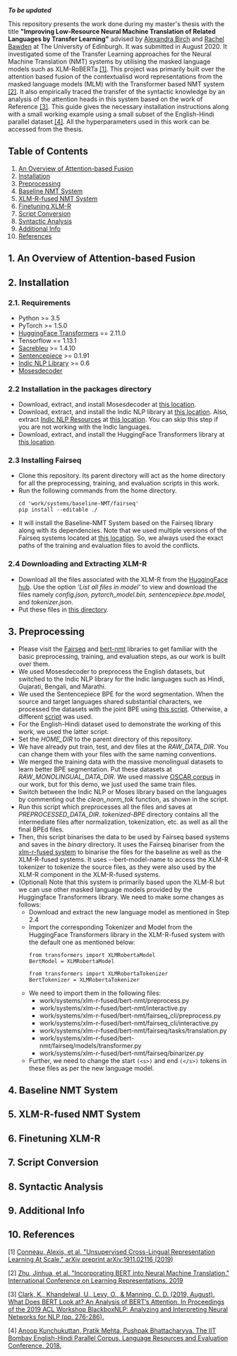 ***To be updated***

This repository presents the work done during my master's thesis with the title **"Improving Low-Resource Neural Machine Translation of Related Languages by Transfer Learning"** advised by [Alexandra Birch](https://homepages.inf.ed.ac.uk/abmayne/) and [Rachel Bawden](https://rbawden.github.io/) at The University of Edinburgh. It was submitted in August 2020. It investigated some of the Transfer Learning approaches for the Neural Machine Translation (NMT) systems by utilising the masked language models such as XLM-RoBERTa [[1]](#ref1). This project was primarily built over the attention based fusion of the contextualisd word representations from the masked language models (MLM) with the Transformer based NMT system [[2]](#ref2). It also empirically traced the transfer of the syntactic knowledge by an analysis of the attention heads in this system based on the work of Reference [[3]](#ref3). This guide gives the necessary installation instructions along with a small working example using a small subset of the English-Hindi parallel dataset [[4]](#ref4). All the hyperparameters used in this work can be accessed from the thesis.

## Table of Contents
1. [An Overview of Attention-based Fusion](#1) 
2. [Installation](#2)
3. [Preprocessing](#3)
4. [Baseline NMT System](#4)
5. [XLM-R-fused NMT System](#5)
6. [Finetuning XLM-R](#6)
7. [Script Conversion](#7)
8. [Syntactic Analysis](#8)
9. [Additional Info](#9)
10. [References](#10)

## 1. An Overview of Attention-based Fusion<a name="1"></a>
## 2. Installation<a name="2"></a>
   ### 2.1. Requirements
   - Python >= 3.5
   - PyTorch >= 1.5.0
   - [HuggingFace Transformers](https://github.com/huggingface/transformers) == 2.11.0
   - Tensorflow == 1.13.1
   - [Sacrebleu](https://github.com/mjpost/sacrebleu) >= 1.4.10
   - [Sentencepiece](https://github.com/google/sentencepiece) >= 0.1.91
   - [Indic NLP Library](https://github.com/anoopkunchukuttan/indic_nlp_library) >= 0.6
   - [Mosesdecoder](https://github.com/moses-smt/mosesdecoder)
   ### 2.2  Installation in the packages directory
   - Download, extract, and install Mosesdecoder at [this location](packages/mosesdecoder).
   - Download, extract, and install the Indic NLP library at [this location](packages/indic-nlp/indic_nlp_library). Also, extract [Indic NLP Resources](https://github.com/anoopkunchukuttan/indic_nlp_resources) at [this location](packages/indic-nlp/indic_nlp_resources). You can skip this step if you are not working with the Indic languages.  
   - Download, extract, and install the HuggingFace Transformers library at [this location](packages/transformers).
   ### 2.3 Installing Fairseq
   - Clone this repository. Its parent directory will act as the home directory for all the preprocessing, training, and evaluation scripts in this work.  
   - Run the following commands from the home directory. 
      ```
      cd 'work/systems/baseline-NMT/fairseq'
      pip install --editable ./
      ```
   - It will install the Baseline-NMT System based on the Fairseq library along with its dependencies. Note that we used multiple versions of the Fairseq systems located at [this location](work/systems/). So, we always used the exact paths of the training and evaluation files to avoid the conflicts.
   ### 2.4 Downloading and Extracting XLM-R
   - Download all the files associated with the XLM-R from the [HuggingFace hub](https://huggingface.co/xlm-roberta-base). Use the option *'List all files in model'* to view and download the files namely *config.json, pytorch_model.bin, sentencepiece.bpe.model,* and *tokenizer.json*.  	
   - Put these files in [this directory](/work/bert/models/pre-trained/xlm-roberta/xlmr.base).
## 3. Preprocessing<a name="3"></a>
   - Please visit the [Fairseq](https://fairseq.readthedocs.io/en/latest/) and [bert-nmt](https://github.com/bert-nmt/bert-nmt) libraries to get familiar with the basic preprocessing, training, and evaluation steps, as our work is built over them.
   - We used Mosesdecoder to preprocess the English datasets, but switched to the Indic NLP library for the Indic languages such as Hindi, Gujarati, Bengali, and Marathi.  
   - We used the Sentencepiece BPE for the word segmentation. When the source and target languages shared substantial characters, we processed the datasets with the joint BPE using [this script](work/scripts/preprocessing/tokenize-bpe-shared.sh). Otherwise, a different [script](work/scripts/preprocessing/tokenize-bpe-seperate.sh) was used.
   - For the English-Hindi dataset used to demonstrate the working of this work, we used the latter script.
   - Set the *HOME_DIR* to the parent directory of this repository.
   - We have already put train, test, and dev files at the *RAW_DATA_DIR*. You can change them with your files with the same naming conventions.
   - We merged the training data with the massive monolingual datasets to learn better BPE segmentation. Put these datasets at *RAW_MONOLINGUAL_DATA_DIR*. We used massive [OSCAR corpus](https://oscar-corpus.com/) in our work, but for this demo, we just used the same train files.
   - Switch between the Indic NLP or Moses library based on the languages by commenting out the *clean_norm_tok* function, as shown in the script.   
   - Run this script which preprocesses all the files and saves at *PREPROCESSED_DATA_DIR*. *tokenized-BPE* directory contains all the intermediate files after normalization, tokenization, etc. as well as all the final BPEd files.
   - Then, this script binarises the data to be used by Fairseq based systems and saves in the *binary* directory. It uses the Fairseq binariser from the [xlm-r-fused system](/work/systems/xlm-r-fused/bert-nmt/) to binarise the files for the baseline as well as the XLM-R-fused systems. It uses --bert-model-name to access the XLM-R tokenizer to tokenize the source files, as they were also used by the XLM-R component in the XLM-R-fused systems.
   - (Optional) Note that this system is primarily based upon the XLM-R but we can use other masked language models provided by the Huggingface Transformers library. We need to make some changes as follows:
      - Download and extract the new language model as mentioned in Step 2.4 
      - Import the corresponding Tokenizer and Model from the HuggingFace Transformers library in the XLM-R-fused system with the default one as mentioned below:      
         ```
         from transformers import XLMRobertaModel
         BertModel = XLMRobertaModel

         from transformers import XLMRobertaTokenizer
         BertTokenizer = XLMRobertaTokenizer
         ``` 
      - We need to import them in the following files:
	     - work/systems/xlm-r-fused/bert-nmt/preprocess.py
	     - work/systems/xlm-r-fused/bert-nmt/interactive.py
	     - work/systems/xlm-r-fused/bert-nmt/fairseq_cli/preprocess.py
	     - work/systems/xlm-r-fused/bert-nmt/fairseq_cli/interactive.py
	     - work/systems/xlm-r-fused/bert-nmt/fairseq/tasks/translation.py
	     - work/systems/xlm-r-fused/bert-nmt/fairseq/models/transformer.py
	     - work/systems/xlm-r-fused/bert-nmt/fairseq/binarizer.py
      - Further, we need to change the start `(<s>)` and end `(</s>)` tokens in these files as per the new language model.

## <a name="4"></a>4. Baseline NMT System
## <a name="5"></a>5. XLM-R-fused NMT System
## <a name="6"></a>6. Finetuning XLM-R
## <a name="7"></a>7. Script Conversion
## <a name="8"></a>8. Syntactic Analysis
## <a name="9"></a>9. Additional Info
## <a name="10"></a>10. References
<a id="ref1">[1]</a> [Conneau, Alexis, et al. "Unsupervised Cross-Lingual Representation Learning At Scale." arXiv preprint arXiv:1911.02116 (2019)](https://arxiv.org/pdf/1911.02116.pdf)

<a id="ref2">[2]</a> [Zhu, Jinhua, et al. "Incorporating BERT into Neural Machine Translation." International Conference on Learning Representations. 2019](https://openreview.net/pdf?id=Hyl7ygStwB)

<a id="ref3">[3]</a> [Clark, K., Khandelwal, U., Levy, O., & Manning, C. D. (2019, August). What Does BERT Look at? An Analysis of BERT’s Attention. In Proceedings of the 2019 ACL Workshop BlackboxNLP: Analyzing and Interpreting Neural Networks for NLP (pp. 276-286).](https://www.aclweb.org/anthology/W19-4828.pdf)

<a id="ref4">[4]</a> [Anoop Kunchukuttan, Pratik Mehta, Pushpak Bhattacharyya. The IIT Bombay English-Hindi Parallel Corpus. Language Resources and Evaluation Conference. 2018. ](http://www.cfilt.iitb.ac.in/iitb_parallel/lrec2018_iitbparallel.pdf)
